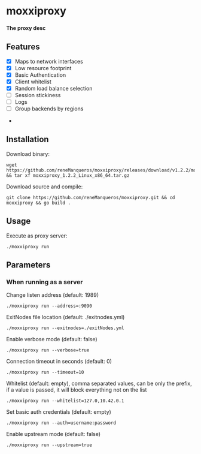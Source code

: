 # moxxiproxy

#### The proxy desc

## Features 
- [x] Maps to network interfaces 
- [x] Low resource footprint 
- [x] Basic Authentication
- [x] Client whitelist 
- [x] Random load balance selection
- [ ] Session stickiness
- [ ] Logs
- [ ] Group backends by regions
- 
## Installation
Download binary:
```shell
wget https://github.com/reneManqueros/moxxiproxy/releases/download/v1.2.2/moxxiproxy_1.2.2_Linux_x86_64.tar.gz && tar xf moxxiproxy_1.2.2_Linux_x86_64.tar.gz 
```

Download source and compile:
```shell
git clone https://github.com/reneManqueros/moxxiproxy.git && cd moxxiproxy && go build .
````

## Usage

Execute as proxy server:
```shell
./moxxiproxy run
```
 
## Parameters

### When running as a server
Change listen address (default: 1989)
```shell
./moxxiproxy run --address=:9090
```

ExitNodes file location (default: ./exitnodes.yml)
```shell
./moxxiproxy run --exitnodes=./exitNodes.yml
```

Enable verbose mode (default: false)
```shell
./moxxiproxy run --verbose=true
```

Connection timeout in seconds (default: 0)
```shell
./moxxiproxy run --timeout=10
```

Whitelist (default: empty), comma separated values, can be only the prefix, if a value is passed, it will block everything not on the list
```shell
./moxxiproxy run --whitelist=127.0,10.42.0.1 
```

Set basic auth credentials (default: empty)
```shell
./moxxiproxy run --auth=username:password
```

Enable upstream mode (default: false)
```shell
./moxxiproxy run --upstream=true
```
  